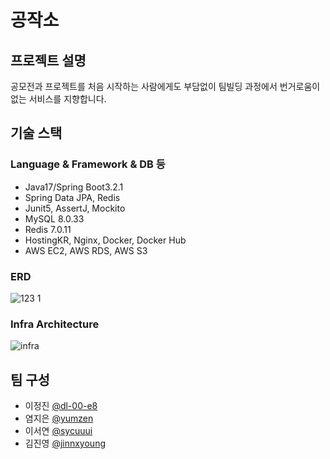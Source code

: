 # 공작소
## 프로젝트 설명
공모전과 프로젝트를 처음 시작하는 사람에게도 부담없이 팀빌딩 과정에서 번거로움이 없는 서비스를 지향합니다.


## 기술 스택
### Language & Framework & DB 등
- Java17/Spring Boot3.2.1
- Spring Data JPA, Redis
- Junit5, AssertJ, Mockito
- MySQL 8.0.33
- Redis 7.0.11
- HostingKR, Nginx, Docker, Docker Hub
- AWS EC2, AWS RDS, AWS S3

### ERD
![123 1](https://github.com/Gongjakso/server/assets/76556999/3abee2ce-628b-4d1a-ae3a-2b1a438d8b97)

### Infra Architecture
![infra](https://github.com/Gongjakso/server/assets/76556999/e1172ec4-4120-4250-9cd8-a8512ddb7ef2)

## 팀 구성
- 이정진 [@dl-00-e8](https://github.com/dl-00-e8)
- 염지은 [@yumzen](https://github.com/yumzen)
- 이서연 [@sycuuui](https://github.com/sycuuui)
- 김진영 [@jinnxyoung](https://github.com/jinnxyoung)
